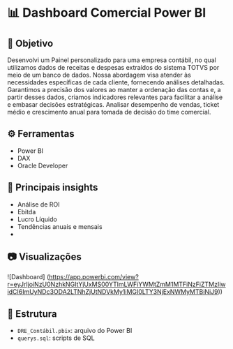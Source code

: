 # 📊 Dashboard Comercial Power BI

## 📌 Objetivo
Desenvolvi um Painel personalizado para uma empresa contábil, no qual utilizamos dados de receitas e despesas extraídos do sistema TOTVS por meio de um banco de dados. Nossa abordagem visa atender às necessidades específicas de cada cliente, fornecendo análises detalhadas. Garantimos a precisão dos valores ao manter a ordenação das contas e, a partir desses dados, criamos indicadores relevantes para facilitar a análise e embasar decisões estratégicas. 
Analisar desempenho de vendas, ticket médio e crescimento anual para tomada de decisão do time comercial.

## ⚙️ Ferramentas
- Power BI
- DAX
- Oracle Developer

## 🧠 Principais insights
- Análise de ROI
- Ebitda
- Lucro Líquido
- Tendências anuais e mensais
- 

## 📷 Visualizações
![Dashboard] (https://app.powerbi.com/view?r=eyJrIjoiNzU0NzhkNGItYjUxMS00YTlmLWFiYWMtZmM1MTFiNzFiZTMzIiwidCI6ImUyNDc3ODA2LTNhZjUtNDVkMy1iMGI0LTY3NjExNWMyMTBiNiJ9))

## 📁 Estrutura
- `DRE_Contábil.pbix`: arquivo do Power BI
- `querys.sql`: scripts de SQL
